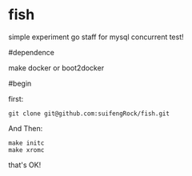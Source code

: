 fish
=========
simple experiment go staff for mysql concurrent test!

#dependence

make
docker or boot2docker 

#begin

first:

    git clone git@github.com:suifengRock/fish.git

And Then:

    make initc 
    make xromc

that's OK! 




